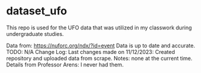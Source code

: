 # dataset_ufo
This repo is used for the UFO data that was utilized in my classwork during undergraduate studies. 

Data from: https://nuforc.org/ndx/?id=event
Data is up to date and accurate.
TODO: N/A
Change Log:
Last changes made on 11/12/2023: Created repository and uploaded data from scrape.
Notes: none at the current time.
Details from Professor Arens: I never had them.

